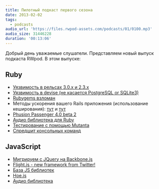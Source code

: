 ```yaml
---
title: Пилотный подкаст первого сезона
date: 2013-02-02
tags:
  - podcasts
audio_url: 'https://files.rwpod-assets.com/podcasts/01/0100.mp3'
audio_size: 31446228
duration: '00:13:06'
---
```


Добрый день уважаемые слушатели. Представляем новый выпуск подкаста RWpod. В этом выпуске:

## Ruby

- [Уязвимость в рельсах 3.0.x и 2.3.x](http://weblog.rubyonrails.org/2013/1/28/Rails-3-0-20-and-2-3-16-have-been-released/)
- [Уязвимость в devise (не касается PostgreSQL or SQLite3)](http://blog.plataformatec.com.br/2013/01/security-announcement-devise-v2-2-3-v2-1-3-v2-0-5-and-v1-5-3-released/)
- [Rubygems взломан](http://venturebeat.com/2013/01/30/rubygems-org-hacked-interrupting-heroku-services-and-putting-millions-of-sites-using-rails-at-risk/)
- Методы ускорения вашего Rails приложения (использование кеширования): [тут](http://blog.craz8.com/articles/2013/1/7/how-do-i-make-my-rails-app-faster) и [тут](http://blog.craz8.com/articles/2013/1/17/seven-advanced-rails-fragment-cache-techniques)
- [Phusion Passenger 4.0 beta 2](http://blog.phusion.nl/2013/01/24/phusion-passenger-4-0-beta-2-syscall-failure-simulation-framework-focus-on-stability/)
- [Аудио библиотека для Ruby](http://georgi.github.com/audite/)
- [Тестирование с помощью Mutanta](http://solnic.eu/2013/01/23/mutation-testing-with-mutant.html)
- [Спредшит консольных команд](http://rubytune.com/cheat)

## JavaScript

- [Мигрируем с JQuery на Backbone.js](https://github.com/kjbekkelund/writings/blob/master/published/understanding-backbone.md)
- [Flight.js - new framework from Twitter!](http://engineering.twitter.com/2013/01/introducing-flight-web-application.html)
- [База JS библиотек](http://www.jsdb.io/)
- [Hoe.js](http://hoejs.schettino72.net/)
- [Аудио библиотека](http://goldfirestudios.com/blog/104/howler.js-Modern-Web-Audio-Javascript-Library)
